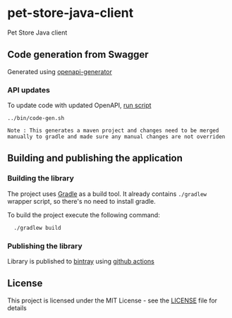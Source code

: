 # pet-store-java-client


Pet Store Java client

## Code generation from Swagger

Generated using [openapi-generator](https://github.com/OpenAPITools/openapi-generator)

### API updates

To update code with updated OpenAPI, [run script](./bin/code-gen.sh)

```
../bin/code-gen.sh
```

`Note : This generates a maven project and changes need to be merged manually to gradle and made sure any manual changes are not overriden`

## Building and publishing the application

### Building the library

The project uses [Gradle](https://gradle.org) as a build tool. It already contains
`./gradlew` wrapper script, so there's no need to install gradle.

To build the project execute the following command:

```bash
  ./gradlew build
```

### Publishing the library

Library is published to [bintray](https://bintray.com/hmcts/hmcts-maven) using [github actions](.github/workflows/bintray-upload.yml)

## License

This project is licensed under the MIT License - see the [LICENSE](LICENSE) file for details
